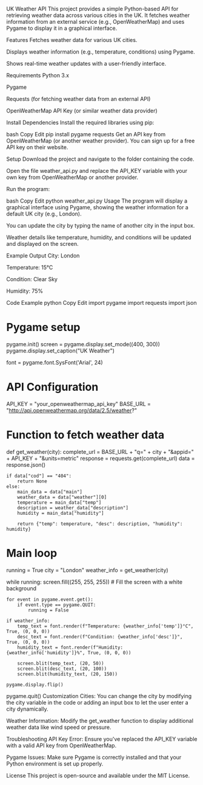 UK Weather API 
This project provides a simple Python-based API for retrieving weather data across various cities in the UK. It fetches weather information from an external service (e.g., OpenWeatherMap) and uses Pygame to display it in a graphical interface.

Features
Fetches weather data for various UK cities.

Displays weather information (e.g., temperature, conditions) using Pygame.

Shows real-time weather updates with a user-friendly interface.

Requirements
Python 3.x

Pygame

Requests (for fetching weather data from an external API)

OpenWeatherMap API Key (or similar weather data provider)

Install Dependencies
Install the required libraries using pip:

bash
Copy
Edit
pip install pygame requests
Get an API key from OpenWeatherMap (or another weather provider). You can sign up for a free API key on their website.

Setup
Download the project and navigate to the folder containing the code.

Open the file weather_api.py and replace the API_KEY variable with your own key from OpenWeatherMap or another provider.

Run the program:

bash
Copy
Edit
python weather_api.py
Usage
The program will display a graphical interface using Pygame, showing the weather information for a default UK city (e.g., London).

You can update the city by typing the name of another city in the input box.

Weather details like temperature, humidity, and conditions will be updated and displayed on the screen.

Example Output
City: London

Temperature: 15°C

Condition: Clear Sky

Humidity: 75%

Code Example
python
Copy
Edit
import pygame
import requests
import json

# Pygame setup
pygame.init()
screen = pygame.display.set_mode((400, 300))
pygame.display.set_caption("UK Weather")

font = pygame.font.SysFont('Arial', 24)

# API Configuration
API_KEY = "your_openweathermap_api_key"
BASE_URL = "http://api.openweathermap.org/data/2.5/weather?"

# Function to fetch weather data
def get_weather(city):
    complete_url = BASE_URL + "q=" + city + "&appid=" + API_KEY + "&units=metric"
    response = requests.get(complete_url)
    data = response.json()

    if data["cod"] == "404":
        return None
    else:
        main_data = data["main"]
        weather_data = data["weather"][0]
        temperature = main_data["temp"]
        description = weather_data["description"]
        humidity = main_data["humidity"]

        return {"temp": temperature, "desc": description, "humidity": humidity}

# Main loop
running = True
city = "London"
weather_info = get_weather(city)

while running:
    screen.fill((255, 255, 255))  # Fill the screen with a white background

    for event in pygame.event.get():
        if event.type == pygame.QUIT:
            running = False

    if weather_info:
        temp_text = font.render(f"Temperature: {weather_info['temp']}°C", True, (0, 0, 0))
        desc_text = font.render(f"Condition: {weather_info['desc']}", True, (0, 0, 0))
        humidity_text = font.render(f"Humidity: {weather_info['humidity']}%", True, (0, 0, 0))

        screen.blit(temp_text, (20, 50))
        screen.blit(desc_text, (20, 100))
        screen.blit(humidity_text, (20, 150))

    pygame.display.flip()

pygame.quit()
Customization
Cities: You can change the city by modifying the city variable in the code or adding an input box to let the user enter a city dynamically.

Weather Information: Modify the get_weather function to display additional weather data like wind speed or pressure.

Troubleshooting
API Key Error: Ensure you've replaced the API_KEY variable with a valid API key from OpenWeatherMap.

Pygame Issues: Make sure Pygame is correctly installed and that your Python environment is set up properly.

License
This project is open-source and available under the MIT License.
